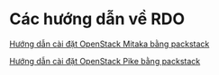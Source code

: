 # Các hướng dẫn về RDO


[Hướng dẫn cài đặt OpenStack Mitaka bằng packstack](../docs/packstack_OpenStack_Mikata.md)

[Hướng dẫn cài đặt OpenStack Pike bằng packstack](../docs/packstack_OpenStack_Pike.md)
